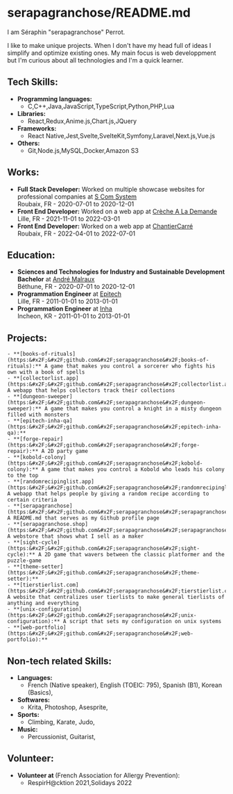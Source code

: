 # serapagranchose/README.md

I am Séraphin "serapagranchose" Perrot.  

I like to make unique projects.
When I don&#39;t have my head full of ideas I simplify and optimize existing ones.
My main focus is web developpment but I&#39;m curious about all technologies and I&#39;m a quick learner.

## Tech Skills:
- **Programming languages:**
    - C,C++,Java,JavaScript,TypeScript,Python,PHP,Lua
- **Libraries:**
    - React,Redux,Anime.js,Chart.js,JQuery
- **Frameworks:**
    - React Native,Jest,Svelte,SvelteKit,Symfony,Laravel,Next.js,Vue.js
- **Others:**
    - Git,Node.js,MySQL,Docker,Amazon S3

## Works:
- **Full Stack Developer:** Worked on multiple showcase websites for professional companies at [S Com System](https:&#x2F;&#x2F;s-com-system.fr)  
    Roubaix, FR - 2020-07-01 to 2020-12-01
- **Front End Developer:** Worked on a web app at [Crèche A La Demande](https:&#x2F;&#x2F;www.crechealademande.fr)  
    Lille, FR - 2021-11-01 to 2022-03-01
- **Front End Developer:** Worked on a web app at [ChantierCarré](https:&#x2F;&#x2F;www.chantiercarre.fr)  
    Roubaix, FR - 2022-04-01 to 2022-07-01

## Education:
- **Sciences and Technologies for Industry and Sustainable Development Bachelor** at [André Malraux](https:&#x2F;&#x2F;andre-malraux-bethune.enthdf.fr)  
    Béthune, FR - 2020-07-01 to 2020-12-01
- **Programmation Engineer** at [Epitech](https:&#x2F;&#x2F;www.epitech.eu&#x2F;fr&#x2F;formations&#x2F;epitech-en-5-ans)  
    Lille, FR - 2011-01-01 to 2013-01-01
- **Programmation Engineer** at [Inha](https:&#x2F;&#x2F;eng.inha.ac.kr&#x2F;eng&#x2F;index.do)  
    Incheon, KR - 2011-01-01 to 2013-01-01

## Projects:
    - **[books-of-rituals](https:&#x2F;&#x2F;github.com&#x2F;serapagranchose&#x2F;books-of-rituals):** A game that makes you control a sorcerer who fights his own with a book of spells
    - **[collectorlist.app](https:&#x2F;&#x2F;github.com&#x2F;serapagranchose&#x2F;collectorlist.app):** A webapp that helps collectors track their collections
    - **[dungeon-sweeper](https:&#x2F;&#x2F;github.com&#x2F;serapagranchose&#x2F;dungeon-sweeper):** A game that makes you control a knight in a misty dungeon filled with monsters
    - **[epitech-inha-qa](https:&#x2F;&#x2F;github.com&#x2F;serapagranchose&#x2F;epitech-inha-qa):** 
    - **[forge-repair](https:&#x2F;&#x2F;github.com&#x2F;serapagranchose&#x2F;forge-repair):** A 2D party game
    - **[kobold-colony](https:&#x2F;&#x2F;github.com&#x2F;serapagranchose&#x2F;kobold-colony):** A game that makes you control a Kobold who leads his colony to the top
    - **[randomrecipinglist.app](https:&#x2F;&#x2F;github.com&#x2F;serapagranchose&#x2F;randomrecipinglist.app):** A webapp that helps people by giving a random recipe according to certain criteria
    - **[serapagranchose](https:&#x2F;&#x2F;github.com&#x2F;serapagranchose&#x2F;serapagranchose):** A README.md that serves as my Github profile page
    - **[serapagranchose.shop](https:&#x2F;&#x2F;github.com&#x2F;serapagranchose&#x2F;serapagranchose.shop):** A webstore that shows what I sell as a maker
    - **[sight-cycle](https:&#x2F;&#x2F;github.com&#x2F;serapagranchose&#x2F;sight-cycle):** A 2D game that wavers between the classic platformer and the puzzle-game
    - **[theme-setter](https:&#x2F;&#x2F;github.com&#x2F;serapagranchose&#x2F;theme-setter):** 
    - **[tierstierlist.com](https:&#x2F;&#x2F;github.com&#x2F;serapagranchose&#x2F;tierstierlist.com):** A website that centralizes user tierlists to make general tierlists of anything and everything
    - **[unix-configuration](https:&#x2F;&#x2F;github.com&#x2F;serapagranchose&#x2F;unix-configuration):** A script that sets my configuration on unix systems
    - **[web-portfolio](https:&#x2F;&#x2F;github.com&#x2F;serapagranchose&#x2F;web-portfolio):** 

## Non-tech related Skills:
- **Languages:**
    - French (Native speaker), English (TOEIC: 795), Spanish (B1), Korean (Basics), 
- **Softwares:**
    - Krita, Photoshop, Asesprite, 
- **Sports:**
    - Climbing, Karate, Judo, 
- **Music:**
    - Percussionist, Guitarist, 

## Volunteer:
- **Volunteer at [](https:&#x2F;&#x2F;www.afpral.fr&#x2F;page&#x2F;953363-l-association)** (French Association for Allergy Prevention):
    - RespirH@cktion 2021,Solidays 2022

